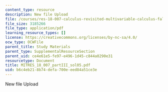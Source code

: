 ```yaml
---
content_type: resource
description: New file Upload
file: /courses/res-18-007-calculus-revisited-multivariable-calculus-fall-2011/b6c4eb218b74defa700eeed84a51ce3e_MITRES_18_007_partIII_sol05.pdf
file_size: 3185266
file_type: application/pdf
learning_resource_types: []
license: https://creativecommons.org/licenses/by-nc-sa/4.0/
ocw_type: OCWFile
parent_title: Study Materials
parent_type: SupplementalResourceSection
parent_uid: ce4e61e5-fe97-e496-1d45-c844a0290e31
resourcetype: Document
title: MITRES_18_007_partIII_sol05.pdf
uid: b6c4eb21-8b74-defa-700e-eed84a51ce3e
---
```

New file Upload